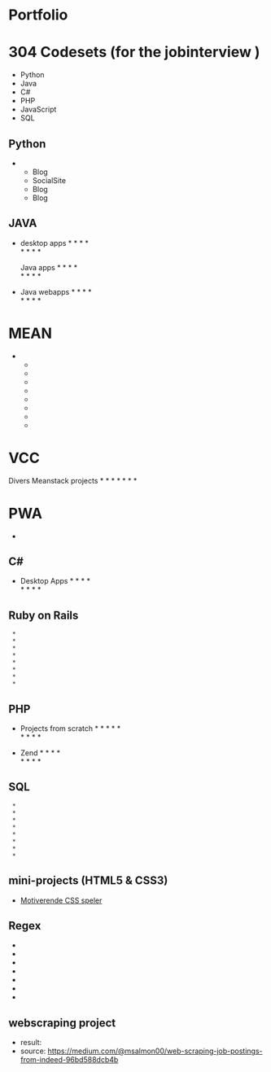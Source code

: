 # Portfolio 

# 304 Codesets (for the jobinterview )
* Python 
* Java 
* C# 
* PHP 
* JavaScript 
* SQL 

## Python 
 * 
     * Blog 
     * SocialSite   
     * Blog 
     * Blog 
## JAVA 
 * desktop apps
     *
     *
     *
     *   
     *
     *
     *
     *
     
     Java apps
     *
     *
     *
     *   
     *
     *
     *
     *
 
 * Java webapps 
     *
     *
     *
     *   
     *
     *
     *
     *


# MEAN
 *   *
     *
     *
     *   
     *
     *
     *
     * 
     
# VCC
Divers Meanstack projects 
*
*
*
*
*
*
*
        
# PWA 
  *  

## C#
 * Desktop Apps
     *
     *
     *
     *   
     *
     *
     *
     *
     
     
## Ruby on Rails 
     * 
     *
     *
     *   
     *
     *
     *
     *
 
## PHP
 * Projects from scratch
     *
     *
     *
     *
     *   
     *
     *
     *
     *
     
 * Zend
     *
     *
     *
     *   
     *
     *
     *
     *

## SQL
     *
     *
     *
     *   
     *
     *
     *
     *
     

## mini-projects (HTML5 & CSS3)   
* [Motiverende CSS speler](https://github.com/rickadams2/CSSmuziekSpeler)

## Regex 
*
*
*
*
*
*
*

## webscraping project
* result: 
* source: https://medium.com/@msalmon00/web-scraping-job-postings-from-indeed-96bd588dcb4b 




